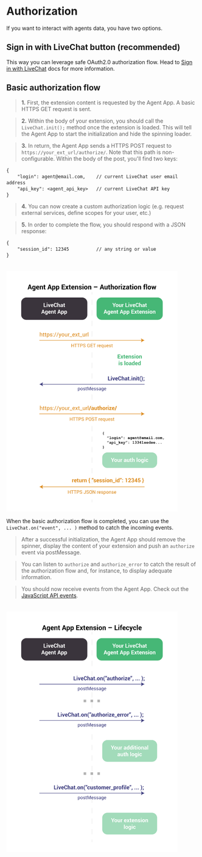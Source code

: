 # Authorization

If you want to interact with agents data, you have two options. 

## Sign in with LiveChat button (recommended)

This way you can leverage safe OAuth2.0 authorization flow. Head to [Sign in with LiveChat](/sign-in-with-livechat) docs for more information.

## Basic authorization flow

> <b>1.</b> First, the extension content is requested by the Agent App. A basic HTTPS GET request is sent.

> <b>2.</b> Within the body of your extension, you should call the `LiveChat.init();` method once the extension is loaded. This will tell the Agent App to start the initialization and hide the spinning loader.

> <b>3.</b> In return, the Agent App sends a HTTPS POST request to `https://your_ext_url/authorize/`. Note that this path is non-configurable. Within the body of the post, you'll find two keys:

```json-doc
{
    "login": agent@email.com,    // current LiveChat user email address
    "api_key": <agent_api_key>   // current LiveChat API key
}
```

> <b>4.</b> You can now create a custom authorization logic (e.g. request external services, define scopes for your user, etc.)

> <b>5.</b> In order to complete the flow, you should respond with a JSON response:

```json-doc
{
    "session_id": 12345          // any string or value
}

```

<img src="../__images/agent-app-extension-auth-1.svg" width="450" style="margin-top: 20px;"/>

When the basic authorization flow is completed, you can use the `LiveChat.on("event", ... )` method to catch the incoming events.

> After a successful initialization, the Agent App should remove the spinner, display the content of your extension and push an `authorize` event via postMessage.

> You can listen to `authorize` and `authorize_error` to catch the result of the authorization flow and, for instance, to display adequate information.

> You should now receive events from the Agent App. Check out the [JavaScript API events](#events).

<img src="../__images/agent-app-extension-auth-2.svg" width="450" style="margin-top: 20px;"/>